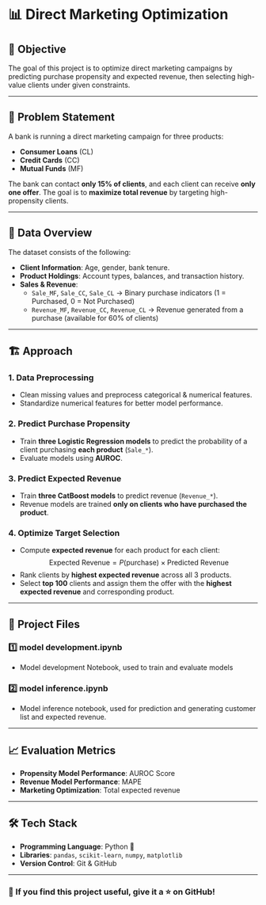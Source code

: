 # 📊 Direct Marketing Optimization

## 🎯 Objective
The goal of this project is to optimize direct marketing campaigns by predicting purchase propensity and expected revenue, then selecting high-value clients under given constraints.

---

## 📌 Problem Statement
A bank is running a direct marketing campaign for three products:
- **Consumer Loans** (CL)
- **Credit Cards** (CC)
- **Mutual Funds** (MF)

The bank can contact **only 15% of clients**, and each client can receive **only one offer**. The goal is to **maximize total revenue** by targeting high-propensity clients.

---

## 📂 Data Overview
The dataset consists of the following:
- **Client Information**: Age, gender, bank tenure.
- **Product Holdings**: Account types, balances, and transaction history.
- **Sales & Revenue**:
  - `Sale_MF`, `Sale_CC`, `Sale_CL` → Binary purchase indicators (1 = Purchased, 0 = Not Purchased)
  - `Revenue_MF`, `Revenue_CC`, `Revenue_CL` → Revenue generated from a purchase (available for 60% of clients)

---

## 🏗️ Approach
### **1. Data Preprocessing**
- Clean missing values and preprocess categorical & numerical features.
- Standardize numerical features for better model performance.

### **2. Predict Purchase Propensity**
- Train **three Logistic Regression models** to predict the probability of a client purchasing **each product** (`Sale_*`).
- Evaluate models using **AUROC**.

### **3. Predict Expected Revenue**
- Train **three CatBoost models** to predict revenue (`Revenue_*`).
- Revenue models are trained **only on clients who have purchased the product**.

### **4. Optimize Target Selection**
- Compute **expected revenue** for each product for each client:  
  $$\text{Expected Revenue} = P(\text{purchase}) \times \text{Predicted Revenue}$$
- Rank clients by **highest expected revenue** across all 3 products.
- Select **top 100** clients and assign them the offer with the **highest expected revenue** and corresponding product.

---

## 🚀 Project Files

### **1️⃣ model development.ipynb**
- Model development Notebook, used to train and evaluate models

### **2️⃣ model inference.ipynb**
- Model inference notebook, used for prediction and generating customer list and expected revenue.

---

## 📈 Evaluation Metrics
- **Propensity Model Performance**: AUROC Score
- **Revenue Model Performance**: MAPE
- **Marketing Optimization**: Total expected revenue

---

## 🛠️ Tech Stack
- **Programming Language**: Python 🐍
- **Libraries**: `pandas`, `scikit-learn`, `numpy`, `matplotlib`
- **Version Control**: Git & GitHub
---


### 🌟 If you find this project useful, give it a ⭐ on GitHub!


